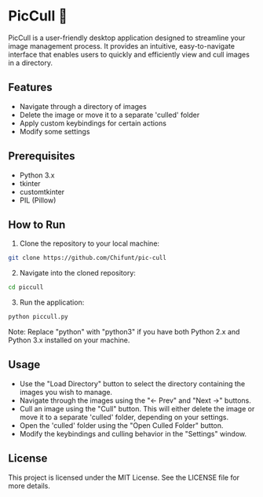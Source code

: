 # PicCull 🥒

PicCull is a user-friendly desktop application designed to streamline your image management process. It provides an intuitive, easy-to-navigate interface that enables users to quickly and efficiently view and cull images in a directory.

## Features
- Navigate through a directory of images
- Delete the image or move it to a separate 'culled' folder
- Apply custom keybindings for certain actions
- Modify some settings

## Prerequisites
- Python 3.x
- tkinter
- customtkinter
- PIL (Pillow)

## How to Run

1. Clone the repository to your local machine:

```bash
git clone https://github.com/Chifunt/pic-cull
```

2. Navigate into the cloned repository:

```bash
cd piccull
```

3. Run the application:

```bash
python piccull.py
```

Note: Replace "python" with "python3" if you have both Python 2.x and Python 3.x installed on your machine.

## Usage

- Use the "Load Directory" button to select the directory containing the images you wish to manage.
- Navigate through the images using the "<- Prev" and "Next ->" buttons.
- Cull an image using the "Cull" button. This will either delete the image or move it to a separate 'culled' folder, depending on your settings.
- Open the 'culled' folder using the "Open Culled Folder" button.
- Modify the keybindings and culling behavior in the "Settings" window.

## License

This project is licensed under the MIT License. See the LICENSE file for more details.
